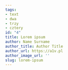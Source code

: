 ```yaml
---
tags:
- text
- dwa
- trzy
- cztery
id: "4"
title: Lorem ipsum
author: Name Surname
author_title: Author Title
author_url: https://a1v.pl
author_image_url: ''
slug: lorem-ipsum
---
```


